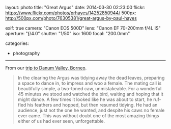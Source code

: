 layout: photo
title: "Great Argus"
date: 2014-03-30 02:23:00
flickr: https://www.flickr.com/photos/prhayes/14252850944/
500px: http://500px.com/photo/76305381/great-argus-by-paul-hayes

exif: true
camera: "Canon EOS 500D"
lens: "Canon EF 70-200mm f/4L IS"
aperture: "ƒ/4.0"
shutter: "1/50"
iso: 1600
focal: "200.0mm"

categories:
  - photography
---

From our [trip to Danum Valley, Borneo](http://www.sam-and-paul.com/2014/05/borneo-rainforest-lodge/).

> In the clear­ing the Argus was tidy­ing away the dead leaves, prepar­ing a space to dance in, to impress and woo a female. The mat­ing call is beau­ti­fully sim­ple, a two-toned caw, unmis­take­able. For a won­der­ful 45 min­utes we stood and watched the bird, wait­ing and hop­ing that it might dance. A few times it looked like he was about to start, he ruf­fled his feath­ers and hopped, but then resumed tidy­ing. He had an audi­ence, just not the one he wanted, and despite his caws no female ever came. This was with­out doubt one of the most amaz­ing things either of us had ever seen, unforgettable.
